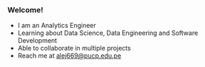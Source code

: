 ### Welcome!
- I am an Analytics Engineer
- Learning about Data Science, Data Engineering and Software Development
- Able to collaborate in multiple projects
- Reach me at alej669@pucp.edu.pe
<!--
**alejlatorre/alejlatorre** is a ✨ _special_ ✨ repository because its `README.md` (this file) appears on your GitHub profile.
-->
